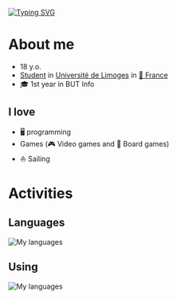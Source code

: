 [![Typing SVG](https://readme-typing-svg.herokuapp.com?font=Fira+Code&pause=1000&color=7974F7&center=false&repeat=true&random=false&width=435&lines=Hi%2C+I'm+Noah+Tilleul;Welcome+to+my+Github)](https://git.io/typing-svg)
# About me
- 18 y.o.
- [Student](https://en.wikipedia.org/wiki/Student) in [Université de Limoges](https://www.unilim.fr/) in [🥐 France](https://www.google.fr/maps/place/France)
- 🎓 1st year in BUT Info
## I love 
- 🖥️ programming
- Games (🎮 Video games and 🎲 Board games)
- ⛵ Sailing
# Activities
## Languages
![My languages](https://skillicons.dev/icons?i=python,bash,c,java,html,css)
## Using
![My languages](https://skillicons.dev/icons?i=git,github,windows,linux,vscode,eclipse,discord)

